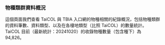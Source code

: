 ### 物種類群資料概況

這個頁面我們查看 TaiCOL 與 TBIA 入口網的物種相關的紀錄概況，包括物種類群的資料筆數、資料類型、以及在各棲地類型（比照 TaiCOL）的數量統計。<br>
TaiCOL 目前（最新統計：20241020）的收錄物種數量（包含種下）為 94,826。